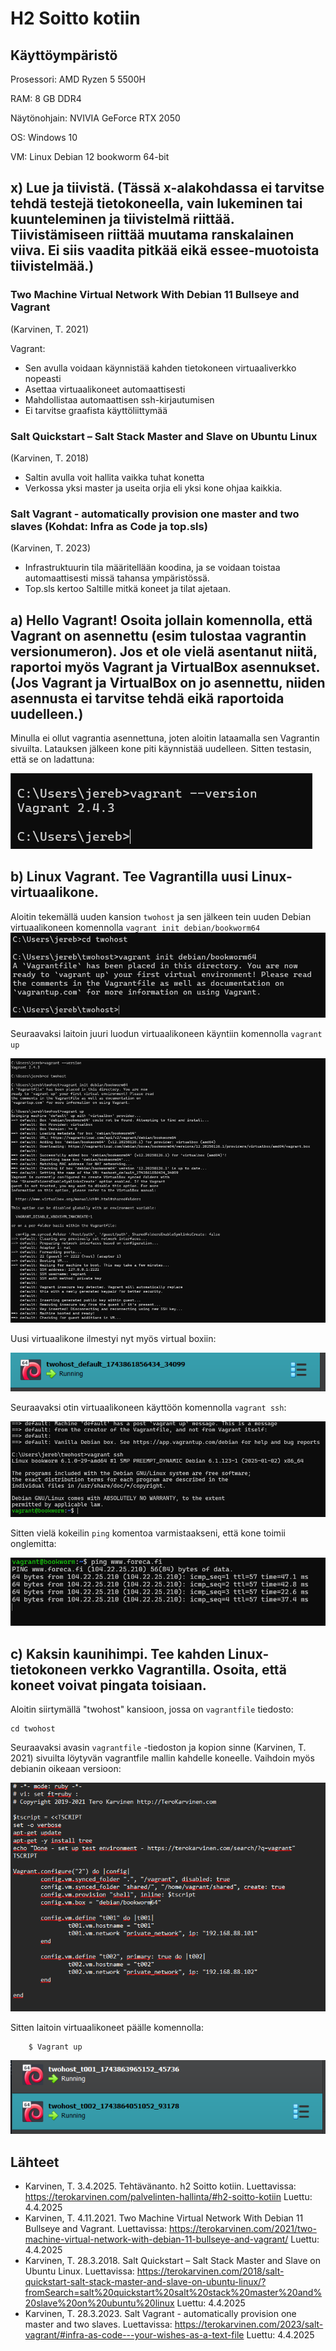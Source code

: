 # H2 Soitto kotiin

## Käyttöympäristö

Prosessori: AMD Ryzen 5 5500H

RAM: 8 GB DDR4

Näytönohjain: NVIVIA GeForce RTX 2050

OS: Windows 10

VM: Linux Debian 12 bookworm 64-bit

## x) Lue ja tiivistä. (Tässä x-alakohdassa ei tarvitse tehdä testejä tietokoneella, vain lukeminen tai kuunteleminen ja tiivistelmä riittää. Tiivistämiseen riittää muutama ranskalainen viiva. Ei siis vaadita pitkää eikä essee-muotoista tiivistelmää.) 

###  Two Machine Virtual Network With Debian 11 Bullseye and Vagrant 

(Karvinen, T. 2021) 

Vagrant: 

- Sen avulla voidaan käynnistää kahden tietokoneen virtuaaliverkko nopeasti
- Asettaa virtuaalikoneet automaattisesti
- Mahdollistaa automaattisen ssh-kirjautumisen
- Ei tarvitse graafista käyttöliittymää

###  Salt Quickstart – Salt Stack Master and Slave on Ubuntu Linux

(Karvinen, T. 2018) 

- Saltin avulla voit hallita vaikka tuhat konetta
- Verkossa yksi master ja useita orjia eli yksi kone ohjaa kaikkia.

###  Salt Vagrant - automatically provision one master and two slaves (Kohdat: Infra as Code ja top.sls)

(Karvinen, T. 2023) 

- Infrastruktuurin tila määritellään koodina, ja se voidaan toistaa automaattisesti missä tahansa ympäristössä.
- Top.sls kertoo Saltille mitkä koneet ja tilat ajetaan.

## a) Hello Vagrant! Osoita jollain komennolla, että Vagrant on asennettu (esim tulostaa vagrantin versionumeron). Jos et ole vielä asentanut niitä, raportoi myös Vagrant ja VirtualBox asennukset. (Jos Vagrant ja VirtualBox on jo asennettu, niiden asennusta ei tarvitse tehdä eikä raportoida uudelleen.)

Minulla ei ollut vagrantia asennettuna, joten aloitin lataamalla sen Vagrantin sivuilta. Latauksen jälkeen kone piti käynnistää uudelleen. Sitten testasin, että se on ladattuna: 

![Vagrant version](Kuvat/vagrant.png)

## b) Linux Vagrant. Tee Vagrantilla uusi Linux-virtuaalikone.

Aloitin tekemällä uuden kansion `twohost` ja sen jälkeen tein uuden Debian virtuaalikoneen komennolla `vagrant init debian/bookworm64
` 
![Vagrantfile](Kuvat/vagrantfile.png)

Seuraavaksi laitoin juuri luodun virtuaalikoneen käyntiin komennolla `vagrant up`

![Vagrant up](Kuvat/vup.png)

Uusi virtuaalikone ilmestyi nyt myös virtual boxiin: 

![Virtualbox running](Kuvat/running.png)

Seuraavaksi otin virtuaalikoneen käyttöön komennolla `vagrant ssh`: 

![ssh](Kuvat/ssh.png)

Sitten vielä kokeilin `ping` komentoa varmistaakseni, että kone toimii onglemitta: 

![pingtesti](Kuvat/ping.png)

## c) Kaksin kaunihimpi. Tee kahden Linux-tietokoneen verkko Vagrantilla. Osoita, että koneet voivat pingata toisiaan. 

Aloitin siirtymällä "twohost" kansioon, jossa on `vagrantfile` tiedosto:  

    cd twohost

Seuraavaksi avasin `vagrantfile` -tiedoston ja kopion sinne (Karvinen, T. 2021) sivuilta löytyvän vagrantfile mallin kahdelle koneelle. Vaihdoin myös debianin oikeaan versioon: 

![Vagrantfile](Kuvat/Vfile.png)

Sitten laitoin virtuaalikoneet päälle komennolla: 

        $ Vagrant up

![twohost](Kuvat/twohost.png)

## Lähteet  

- Karvinen, T. 3.4.2025. Tehtävänanto. h2 Soitto kotiin. Luettavissa: https://terokarvinen.com/palvelinten-hallinta/#h2-soitto-kotiin Luettu: 4.4.2025
- Karvinen, T. 4.11.2021. Two Machine Virtual Network With Debian 11 Bullseye and Vagrant. Luettavissa: https://terokarvinen.com/2021/two-machine-virtual-network-with-debian-11-bullseye-and-vagrant/ Luettu: 4.4.2025
- Karvinen, T. 28.3.2018. Salt Quickstart – Salt Stack Master and Slave on Ubuntu Linux. Luettavissa: https://terokarvinen.com/2018/salt-quickstart-salt-stack-master-and-slave-on-ubuntu-linux/?fromSearch=salt%20quickstart%20salt%20stack%20master%20and%20slave%20on%20ubuntu%20linux Luettu: 4.4.2025
- Karvinen, T. 28.3.2023. Salt Vagrant - automatically provision one master and two slaves. Luettavissa: https://terokarvinen.com/2023/salt-vagrant/#infra-as-code---your-wishes-as-a-text-file Luettu: 4.4.2025
